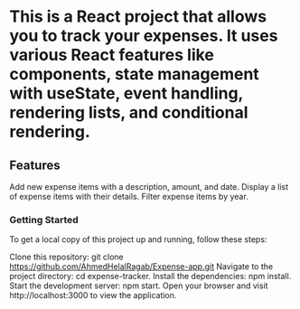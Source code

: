 # This is a React project that allows you to track your expenses. It uses various React features like components, state management with useState, event handling, rendering lists, and conditional rendering.
## Features
Add new expense items with a description, amount, and date.
Display a list of expense items with their details.
Filter expense items by year.

### Getting Started
To get a local copy of this project up and running, follow these steps:

Clone this repository: git clone https://github.com/AhmedHelalRagab/Expense-app.git
Navigate to the project directory: cd expense-tracker.
Install the dependencies: npm install.
Start the development server: npm start.
Open your browser and visit http://localhost:3000 to view the application.
